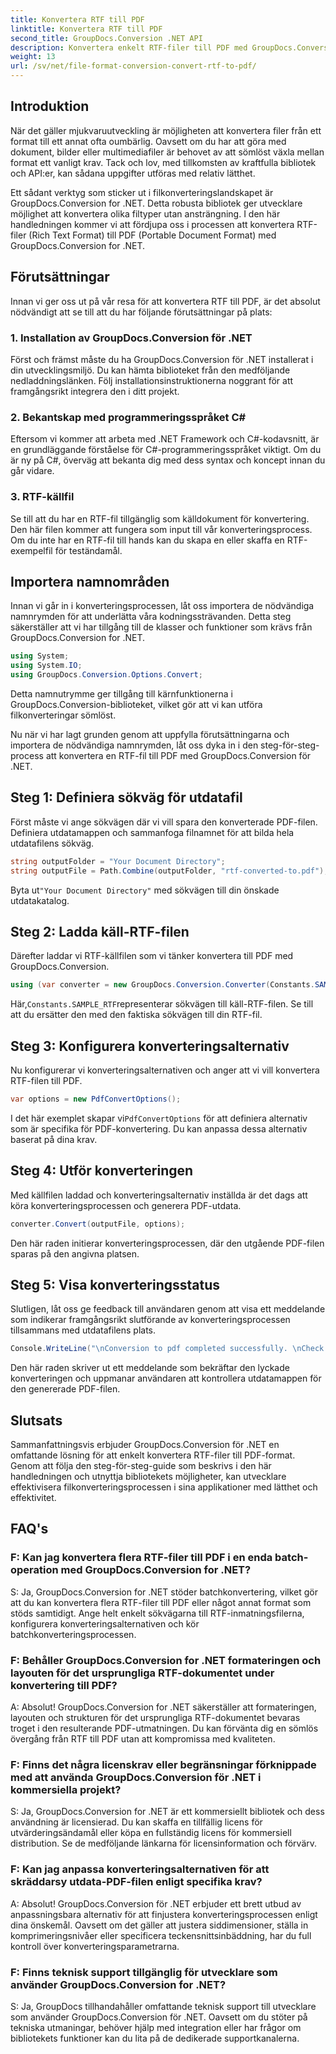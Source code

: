 ```yaml
---
title: Konvertera RTF till PDF
linktitle: Konvertera RTF till PDF
second_title: GroupDocs.Conversion .NET API
description: Konvertera enkelt RTF-filer till PDF med GroupDocs.Conversion för .NET. Följ vårt steg-för-steg för integration och släpp lös kraften i filkonvertering.
weight: 13
url: /sv/net/file-format-conversion-convert-rtf-to-pdf/
---
```

## Introduktion

När det gäller mjukvaruutveckling är möjligheten att konvertera filer från ett format till ett annat ofta oumbärlig. Oavsett om du har att göra med dokument, bilder eller multimediafiler är behovet av att sömlöst växla mellan format ett vanligt krav. Tack och lov, med tillkomsten av kraftfulla bibliotek och API:er, kan sådana uppgifter utföras med relativ lätthet.

Ett sådant verktyg som sticker ut i filkonverteringslandskapet är GroupDocs.Conversion for .NET. Detta robusta bibliotek ger utvecklare möjlighet att konvertera olika filtyper utan ansträngning. I den här handledningen kommer vi att fördjupa oss i processen att konvertera RTF-filer (Rich Text Format) till PDF (Portable Document Format) med GroupDocs.Conversion for .NET.

## Förutsättningar

Innan vi ger oss ut på vår resa för att konvertera RTF till PDF, är det absolut nödvändigt att se till att du har följande förutsättningar på plats:

### 1. Installation av GroupDocs.Conversion för .NET

Först och främst måste du ha GroupDocs.Conversion för .NET installerat i din utvecklingsmiljö. Du kan hämta biblioteket från den medföljande nedladdningslänken. Följ installationsinstruktionerna noggrant för att framgångsrikt integrera den i ditt projekt.

### 2. Bekantskap med programmeringsspråket C#

Eftersom vi kommer att arbeta med .NET Framework och C#-kodavsnitt, är en grundläggande förståelse för C#-programmeringsspråket viktigt. Om du är ny på C#, överväg att bekanta dig med dess syntax och koncept innan du går vidare.

### 3. RTF-källfil

Se till att du har en RTF-fil tillgänglig som källdokument för konvertering. Den här filen kommer att fungera som input till vår konverteringsprocess. Om du inte har en RTF-fil till hands kan du skapa en eller skaffa en RTF-exempelfil för teständamål.

## Importera namnområden

Innan vi går in i konverteringsprocessen, låt oss importera de nödvändiga namnrymden för att underlätta våra kodningssträvanden. Detta steg säkerställer att vi har tillgång till de klasser och funktioner som krävs från GroupDocs.Conversion for .NET.

```csharp
using System;
using System.IO;
using GroupDocs.Conversion.Options.Convert;
```

Detta namnutrymme ger tillgång till kärnfunktionerna i GroupDocs.Conversion-biblioteket, vilket gör att vi kan utföra filkonverteringar sömlöst.

Nu när vi har lagt grunden genom att uppfylla förutsättningarna och importera de nödvändiga namnrymden, låt oss dyka in i den steg-för-steg-process att konvertera en RTF-fil till PDF med GroupDocs.Conversion för .NET.

## Steg 1: Definiera sökväg för utdatafil

Först måste vi ange sökvägen där vi vill spara den konverterade PDF-filen. Definiera utdatamappen och sammanfoga filnamnet för att bilda hela utdatafilens sökväg.

```csharp
string outputFolder = "Your Document Directory";
string outputFile = Path.Combine(outputFolder, "rtf-converted-to.pdf");
```

 Byta ut`"Your Document Directory"` med sökvägen till din önskade utdatakatalog.

## Steg 2: Ladda käll-RTF-filen

Därefter laddar vi RTF-källfilen som vi tänker konvertera till PDF med GroupDocs.Conversion.

```csharp
using (var converter = new GroupDocs.Conversion.Converter(Constants.SAMPLE_RTF))
```

 Här,`Constants.SAMPLE_RTF`representerar sökvägen till käll-RTF-filen. Se till att du ersätter den med den faktiska sökvägen till din RTF-fil.

## Steg 3: Konfigurera konverteringsalternativ

Nu konfigurerar vi konverteringsalternativen och anger att vi vill konvertera RTF-filen till PDF.

```csharp
var options = new PdfConvertOptions();
```

 I det här exemplet skapar vi`PdfConvertOptions` för att definiera alternativ som är specifika för PDF-konvertering. Du kan anpassa dessa alternativ baserat på dina krav.

## Steg 4: Utför konverteringen

Med källfilen laddad och konverteringsalternativ inställda är det dags att köra konverteringsprocessen och generera PDF-utdata.

```csharp
converter.Convert(outputFile, options);
```

Den här raden initierar konverteringsprocessen, där den utgående PDF-filen sparas på den angivna platsen.

## Steg 5: Visa konverteringsstatus

Slutligen, låt oss ge feedback till användaren genom att visa ett meddelande som indikerar framgångsrikt slutförande av konverteringsprocessen tillsammans med utdatafilens plats.

```csharp
Console.WriteLine("\nConversion to pdf completed successfully. \nCheck output in {0}", outputFolder);
```

Den här raden skriver ut ett meddelande som bekräftar den lyckade konverteringen och uppmanar användaren att kontrollera utdatamappen för den genererade PDF-filen.

## Slutsats

Sammanfattningsvis erbjuder GroupDocs.Conversion för .NET en omfattande lösning för att enkelt konvertera RTF-filer till PDF-format. Genom att följa den steg-för-steg-guide som beskrivs i den här handledningen och utnyttja bibliotekets möjligheter, kan utvecklare effektivisera filkonverteringsprocessen i sina applikationer med lätthet och effektivitet.

## FAQ's

### F: Kan jag konvertera flera RTF-filer till PDF i en enda batch-operation med GroupDocs.Conversion for .NET?

S: Ja, GroupDocs.Conversion for .NET stöder batchkonvertering, vilket gör att du kan konvertera flera RTF-filer till PDF eller något annat format som stöds samtidigt. Ange helt enkelt sökvägarna till RTF-inmatningsfilerna, konfigurera konverteringsalternativen och kör batchkonverteringsprocessen.

### F: Behåller GroupDocs.Conversion for .NET formateringen och layouten för det ursprungliga RTF-dokumentet under konvertering till PDF?

A: Absolut! GroupDocs.Conversion for .NET säkerställer att formateringen, layouten och strukturen för det ursprungliga RTF-dokumentet bevaras troget i den resulterande PDF-utmatningen. Du kan förvänta dig en sömlös övergång från RTF till PDF utan att kompromissa med kvaliteten.

### F: Finns det några licenskrav eller begränsningar förknippade med att använda GroupDocs.Conversion för .NET i kommersiella projekt?

S: Ja, GroupDocs.Conversion for .NET är ett kommersiellt bibliotek och dess användning är licensierad. Du kan skaffa en tillfällig licens för utvärderingsändamål eller köpa en fullständig licens för kommersiell distribution. Se de medföljande länkarna för licensinformation och förvärv.

### F: Kan jag anpassa konverteringsalternativen för att skräddarsy utdata-PDF-filen enligt specifika krav?

A: Absolut! GroupDocs.Conversion för .NET erbjuder ett brett utbud av anpassningsbara alternativ för att finjustera konverteringsprocessen enligt dina önskemål. Oavsett om det gäller att justera siddimensioner, ställa in komprimeringsnivåer eller specificera teckensnittsinbäddning, har du full kontroll över konverteringsparametrarna.

### F: Finns teknisk support tillgänglig för utvecklare som använder GroupDocs.Conversion for .NET?

S: Ja, GroupDocs tillhandahåller omfattande teknisk support till utvecklare som använder GroupDocs.Conversion för .NET. Oavsett om du stöter på tekniska utmaningar, behöver hjälp med integration eller har frågor om bibliotekets funktioner kan du lita på de dedikerade supportkanalerna.